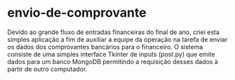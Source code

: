 # envio-de-comprovante
Devido ao grande fluxo de entradas financeiras do final de ano, criei esta simples aplicação a fim de auxiliar a equipe da operação na tarefa de enviar os dados dos comprovantes bancários para o financeiro. O sistema consiste de uma simples interface Tkinter de inputs (post.py) que emite dados para um banco MongoDB permitindo a requisição desses dados à partir de outro computador.
